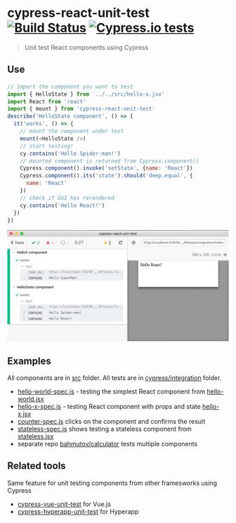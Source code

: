 # cypress-react-unit-test [![Build Status](https://travis-ci.org/bahmutov/cypress-react-unit-test.svg?branch=master)](https://travis-ci.org/bahmutov/cypress-react-unit-test) [![Cypress.io tests](https://img.shields.io/badge/cypress.io-tests-green.svg?style=flat-square)](https://dashboard.cypress.io/#/projects/z9dxah)

> Unit test React components using Cypress

## Use

```js
// import the component you want to test
import { HelloState } from '../../src/hello-x.jsx'
import React from 'react'
import { mount } from 'cypress-react-unit-test'
describe('HelloState component', () => {
  it('works', () => {
    // mount the component under test
    mount(<HelloState />)
    // start testing!
    cy.contains('Hello Spider-man!')
    // mounted component is returned from Cypress.component()
    Cypress.component().invoke('setState', {name: 'React'})
    Cypress.component().its('state').should('deep.equal', {
      name: 'React'
    })
    // check if GUI has rerendered
    cy.contains('Hello React!')
  })
})
```

![Unit testing React components](images/demo.png)

## Examples

All components are in [src](src) folder. All tests are in [cypress/integration](cypress/integration) folder.

* [hello-world-spec.js](cypress/integration/hello-world-spec.js) - testing the simplest React component from [hello-world.jsx](src/hello-world.jsx)
* [hello-x-spec.js](cypress/integration/hello-x-spec.js) - testing React component with props and state [hello-x.jsx](src/hello-x.jsx)
* [counter-spec.js](cypress/integration/counter-spec.js) clicks on the component and confirms the result
* [stateless-spec.js](cypress/integration/stateless-spec.js) shows testing a stateless component from [stateless.jsx](src/stateless.jsx)
* separate repo [bahmutov/calculator](https://github.com/bahmutov/calculator) tests multiple components

## Related tools

Same feature for unit testing components from other framesworks using Cypress

* [cypress-vue-unit-test](https://github.com/bahmutov/cypress-vue-unit-test) for Vue.js
* [cypress-hyperapp-unit-test](https://github.com/bahmutov/cypress-hyperapp-unit-test) for Hyperapp
